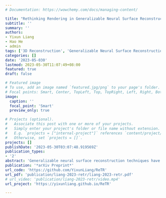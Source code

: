 ```yaml
---
# Documentation: https://wowchemy.com/docs/managing-content/

title: "Rethinking Rendering in Generalizable Neural Surface Reconstruction: A Learning-based Solution"
subtitle: ''
summary: ''
authors:
- Yixun Liang
- Hao He
- admin
tags: ['3D Reconstruction', 'Generalizable Neural Surface Reconstruction ']
categories: []
date: '2023-05-030'
lastmod: 2023-05-30T11:07:49+08:00
featured: true
draft: false

# Featured image
# To use, add an image named `featured.jpg/png` to your page's folder.
# Focal points: Smart, Center, TopLeft, Top, TopRight, Left, Right, BottomLeft, Bottom, BottomRight.
image:
  caption: ''
  focal_point: 'Smart'
  preview_only: true

# Projects (optional).
#   Associate this post with one or more of your projects.
#   Simply enter your project's folder or file name without extension.
#   E.g. `projects = ["internal-project"]` references `content/project/deep-learning/index.md`.
#   Otherwise, set `projects = []`.
projects: []
publishDate: '2023-05-30T03:07:48.919569Z'
publication_types:
- '2'
abstract: 'Generalizable neural surface reconstruction techniques have attracted great attention in recent years. However, they encounter limitations of low confidence depth distribution and inaccurate surface reasoning due to the oversimplified volume rendering process employed. In this paper, we present Reconstruction TRansformer (ReTR), a novel framework that leverages the transformer architecture to redesign the rendering process, enabling complex photon-particle interaction modeling. It introduces a learnable meta-ray token and utilizes the cross-attention mechanism to simulate the interaction of photons with sampled points and render the observed color. Meanwhile, by operating within a high-dimensional feature space rather than the color space, ReTR mitigates sensitivity to projected colors in source views. Such improvements result in accurate surface assessment with high confidence. We demonstrate the effectiveness of our approach on various datasets, showcasing how our method outperforms the current state-of-the-art approaches in terms of reconstruction quality and generalization ability.'
publication: '*arXiv Preprint*'
url_code: 'https://github.com/YixunLiang/ReTR'
url_pdf: 'publication/liang-2023-retr/liang-2023-retr.pdf'
# url_video: 'publication/liang-2023-retr/video.mp4'
url_project: 'https://yixunliang.github.io/ReTR'

---
```

